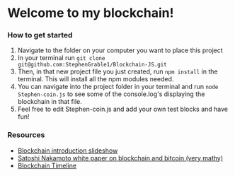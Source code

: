 <h1>Welcome to my blockchain!</h1>

<h3>How to get started</h3>
<ol>
<li>Navigate to the folder on your computer you want to place this project</li>
<li>In your terminal run <code>git clone git@github.com:StephenGrable1/Blockchain-JS.git</code></li>
<li>Then, in that new project file you just created, run <code>npm install</code> in the terminal. This will install all the npm modules needed.</li>
<li>You can navigate into the project folder in your terminal and run <code>node Stephen-coin.js</code> to see some of the console.log's displaying the blockchain in that file.</li>
<li>Feel free to edit Stephen-coin.js and add your own test blocks and have fun!</li>
</ol>

<h3>Resources</h3>
<ul>
<li><a href="https://docs.google.com/presentation/d/1Yw3exwjrk1Z9J4ANQk2yg76qHnqzTSypHoQKWPyrEzY/edit?usp=sharing">Blockchain introduction slideshow</a></li>
<li><a href="https://bitcoin.org/bitcoin.pdf">Satoshi Nakamoto white paper on blockchain and bitcoin (very mathy)</a></li>
<li><a href="https://www.grantthornton.global/globalassets/1.-member-firms/global/insights/blockchain-hub/blockchain-timeline_final.pdf">Blockchain Timeline</a></li>
</ul>